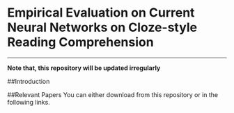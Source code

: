 # Empirical Evaluation on Current Neural Networks on Cloze-style Reading Comprehension

---
**Note that, this repository will be updated irregularly**

##Introduction



##Relevant Papers
You can either download from this repository or in the following links.